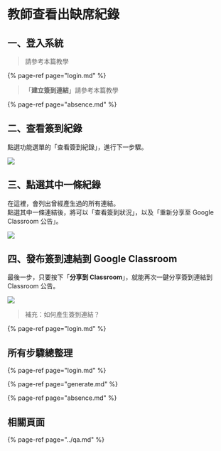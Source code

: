 # 教師查看出缺席紀錄

## 一、登入系統

> 請參考本篇教學

{% page-ref page="login.md" %}

> 「**建立簽到連結**」請參考本篇教學

{% page-ref page="absence.md" %}

## 二、查看簽到紀錄

點選功能選單的「查看簽到紀錄」，進行下一步驟。

![](https://i.imgur.com/I4for9J.png)

## 三、點選其中一條紀錄

在這裡，會列出曾經產生過的所有連結。  
點選其中一條連結後，將可以「查看簽到狀況」，以及「重新分享至 Google Classroom 公告」。

![](https://i.imgur.com/3Dyehfy.jpg)

## 四、發布簽到連結到 Google Classroom

最後一步，只要按下「**分享到 Classroom**」，就能再次一鍵分享簽到連結到 Classroom 公告。

![](https://i.imgur.com/LSEwIwf.png)

> 補充：如何產生簽到連結？

{% page-ref page="login.md" %}


## 所有步驟總整理

{% page-ref page="login.md" %}

{% page-ref page="generate.md" %}

{% page-ref page="absence.md" %}

## 相關頁面

{% page-ref page="../qa.md" %}

